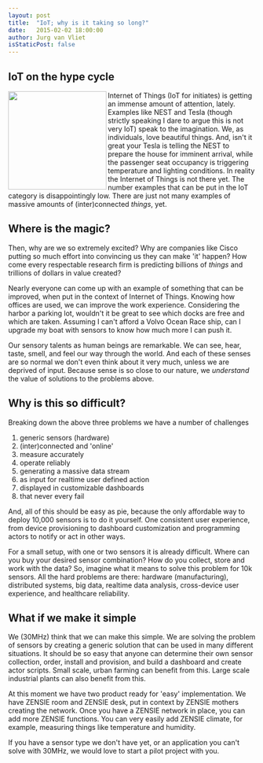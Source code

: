 ```yaml
---
layout: post
title:  "IoT; why is it taking so long?"
date:   2015-02-02 18:00:00
author: Jurg van Vliet
isStaticPost: false
---
```


## IoT on the hype cycle
<img width="200" height="auto" align="left" src="http://cdn.teslarati.com/wp-content/uploads/2014/04/fob-with-notes.jpg"> Internet of Things (IoT for initiates) is getting an immense amount of attention, lately. Examples like NEST and Tesla (though strictly speaking I dare to argue this is not very IoT) speak to the imagination. We, as individuals, love beautiful things. And, isn't it great your Tesla is telling the NEST to prepare the house for imminent arrival, while the passenger seat occupancy is triggering temperature and lighting conditions. In reality the Internet of Things is not there yet. The number examples that can be put in the IoT category is disappointingly low. There are just not many examples of massive amounts of (inter)connected *things*, yet.

## Where is the magic?
Then, why are we so extremely excited? Why are companies like Cisco putting so much effort into convincing us they can make 'it' happen? How come every respectable research firm is predicting billions of *things* and trillions of dollars in value created?

Nearly everyone can come up with an example of something that can be improved, when put in the context of Internet of Things. Knowing how offices are used, we can improve the work experience. Considering the harbor a parking lot, wouldn't it be great to see which docks are free and which are taken. Assuming I can't afford a Volvo Ocean Race ship, can I upgrade my boat with sensors to know how much more I can push it.

Our sensory talents as human beings are remarkable. We can see, hear, taste, smell, and feel our way through the world. And each of these senses are so normal we don't even think about it very much, unless we are deprived of input. Because sense is so close to our nature, we *understand* the value of solutions to the problems above.

## Why is this so difficult?
Breaking down the above three problems we have a number of challenges

1. generic sensors (hardware)
2. (inter)connected and 'online'
3. measure accurately
4. operate reliably
5. generating a massive data stream
6. as input for realtime user defined action
7. displayed in customizable dashboards
8. that never every fail

And, all of this should be easy as pie, because the only affordable way to deploy 10,000 sensors is to do it yourself. One consistent user experience, from device provisioning to dashboard customization and programming actors to notify or act in other ways.

For a small setup, with one or two sensors it is already difficult. Where can you buy your desired sensor combination? How do you collect, store and work with the data? So, imagine what it means to solve this problem for 10k sensors. All the hard problems are there: hardware (manufacturing), distributed systems, big data, realtime data analysis, cross-device user experience, and healthcare reliability.

## What if we make it simple
We (30MHz) think that we can make this simple. We are solving the problem of sensors by creating a generic solution that can be used in many different situations. It should be so easy that anyone can determine their own sensor collection, order, install and provision, and build a dashboard and create actor scripts. Small scale, urban farming can benefit from this. Large scale industrial plants can also benefit from this.

At this moment we have two product ready for 'easy' implementation. We have ZENSIE room and ZENSIE desk, put in context by ZENSIE mothers creating the network. Once you have a ZENSIE network in place, you can add more ZENSIE functions. You can very easily add ZENSIE climate, for example, measuring things like temperature and humidity.

If you have a sensor type we don't have yet, or an application you can't solve with 30MHz, we would love to start a pilot project with you.